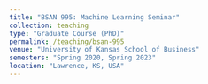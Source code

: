 ```yaml
---
title: "BSAN 995: Machine Learning Seminar"
collection: teaching
type: "Graduate Course (PhD)"
permalink: /teaching/bsan-995
venue: "University of Kansas School of Business"
semesters: "Spring 2020, Spring 2023"
location: "Lawrence, KS, USA"
---
```




